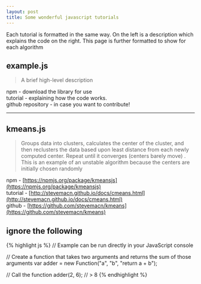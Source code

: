 ```yaml
---
layout: post
title: Some wonderful javascript tutorials
---
```


Each tutorial is formatted in the same way. On the left is a description which explains the 
code on the right. This page is further formatted to show for each algorithm

## example.js

> A brief high-level description 

npm - download the library for use  
tutorial - explaining how the code works.  
github repository - in case you want to contribute!  

-----
## kmeans.js
> Groups data into clusters, calculates the center of the cluster, and then reclusters the data based upon least distance from each newly computed center. Repeat until it converges (centers barely move) . This is an example of an unstable algorithm because the centers are initially chosen randomly 

npm - [https://npmjs.org/package/kmeansjs](https://npmjs.org/package/kmeansjs)  
tutorial - [http://stevemacn.github.io/docs/cmeans.html](http://stevemacn.github.io/docs/cmeans.html)  
github - [https://github.com/stevemacn/kmeans](https://github.com/stevemacn/kmeans)  

## ignore the following

{% highlight js %}
// Example can be run directly in your JavaScript console

// Create a function that takes two arguments and returns the sum of those arguments
var adder = new Function("a", "b", "return a + b");

// Call the function
adder(2, 6);
// > 8
{% endhighlight %}

